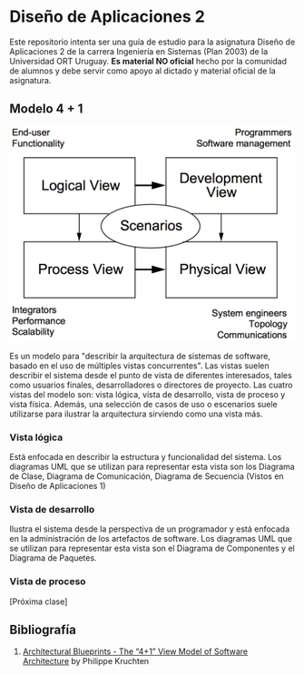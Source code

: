 # Diseño de Aplicaciones 2

Este repositorio intenta ser una guía de estudio para la asignatura Diseño de Aplicaciones 2 de la carrera Ingeniería en Sistemas (Plan 2003) de la Universidad ORT Uruguay. **Es material NO oficial** hecho por la comunidad de alumnos y debe servir como apoyo al dictado y material oficial de la asignatura.

## Modelo 4 + 1

![Modelo 4 + 1](images/4+1.png)

Es un modelo para "describir la arquitectura de sistemas de software, basado en el uso de múltiples vistas concurrentes". Las vistas suelen describir el sistema desde el punto de vista de diferentes interesados, tales como usuarios finales, desarrolladores o directores de proyecto. Las cuatro vistas del modelo son: vista lógica, vista de desarrollo, vista de proceso y vista física. Además, una selección de casos de uso o escenarios suele utilizarse para ilustrar la arquitectura sirviendo como una vista más.

### Vista lógica

Está enfocada en describir la estructura y funcionalidad del sistema. Los diagramas UML que se utilizan para representar esta vista son los Diagrama de Clase, Diagrama de Comunicación, Diagrama de Secuencia (Vistos en Diseño de Aplicaciones 1)

### Vista de desarrollo

Ilustra el sistema desde la perspectiva de un programador y está enfocada en la administración de los artefactos de software. Los diagramas UML que se utilizan para representar esta vista son el Diagrama de Componentes y el Diagrama de Paquetes.

### Vista de proceso

[Próxima clase]

## Bibliografía

1. [Architectural Blueprints - The “4+1” View Model of Software Architecture](http://www.cs.ubc.ca/~gregor/teaching/papers/4+1view-architecture.pdf) by Philippe Kruchten